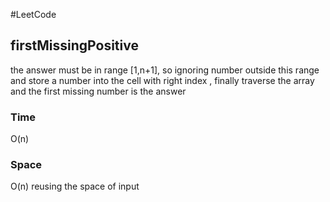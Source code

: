 #LeetCode

## firstMissingPositive

the answer must be in range [1,n+1], so ignoring number outside this range
and store a number into the cell with right index ,
finally traverse the array and the first missing number is the answer

### Time
O(n)

### Space
O(n)
reusing the space of input 